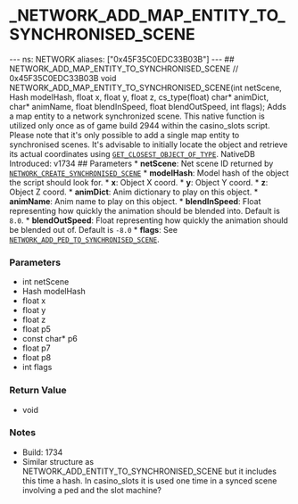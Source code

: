 # _NETWORK_ADD_MAP_ENTITY_TO_SYNCHRONISED_SCENE

--- ns: NETWORK aliases: ["0x45F35C0EDC33B03B"] --- ## NETWORK_ADD_MAP_ENTITY_TO_SYNCHRONISED_SCENE  // 0x45F35C0EDC33B03B void NETWORK_ADD_MAP_ENTITY_TO_SYNCHRONISED_SCENE(int netScene, Hash modelHash, float x, float y, float z, cs_type(float) char* animDict, char* animName, float blendInSpeed, float blendOutSpeed, int flags);  Adds a map entity to a network synchronized scene. This native function is utilized only once as of game build 2944 within the casino_slots script. Please note that it's only possible to add a single map entity to synchronised scenes.  It's advisable to initially locate the object and retrieve its actual coordinates using [`GET_CLOSEST_OBJECT_OF_TYPE`](#_0xE143FA2249364369).  NativeDB Introduced: v1734  ## Parameters * **netScene**: Net scene ID returned by [`NETWORK_CREATE_SYNCHRONISED_SCENE`](#_0x7CD6BC4C2BBDD526) * **modelHash**: Model hash of the object the script should look for. * **x**: Object X coord. * **y**: Object Y coord. * **z**: Object Z coord. * **animDict**: Anim dictionary to play on this object. * **animName**: Anim name to play on this object. * **blendInSpeed**: Float representing how quickly the animation should be blended into. Default is `8.0`. * **blendOutSpeed**: Float representing how quickly the animation should be blended out of. Default is `-8.0` * **flags**: See [`NETWORK_ADD_PED_TO_SYNCHRONISED_SCENE`](#_0x742A637471BCECD9).

### Parameters
* int netScene
* Hash modelHash
* float x
* float y
* float z
* float p5
* const char* p6
* float p7
* float p8
* int flags

### Return Value
* void

### Notes
* Build: 1734
* Similar structure as NETWORK_ADD_ENTITY_TO_SYNCHRONISED_SCENE but it includes this time a hash.
In casino_slots it is used one time in a synced scene involving a ped and the slot machine?

